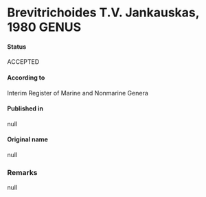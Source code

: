 # Brevitrichoides T.V. Jankauskas, 1980 GENUS

#### Status
ACCEPTED

#### According to
Interim Register of Marine and Nonmarine Genera

#### Published in
null

#### Original name
null

### Remarks
null